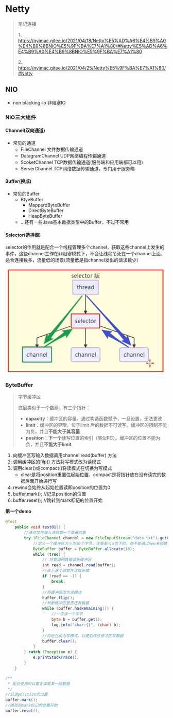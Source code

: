# Netty

> 笔记连接
>
> 1、https://nyimac.gitee.io/2021/04/18/Netty%E5%AD%A6%E4%B9%A0%E4%B9%8BNIO%E5%9F%BA%E7%A1%80/#Netty%E5%AD%A6%E4%B9%A0%E4%B9%8BNIO%E5%9F%BA%E7%A1%80
>
> 2、https://nyimac.gitee.io/2021/04/25/Netty%E5%9F%BA%E7%A1%80/#Netty

## NIO

- non blacking-io  非阻塞IO

### NIO三大组件

#### Channel(双向通道)

- 常见的通道
  - FileChannel           文件数据传输通道
  - DatagramChannel    UDP网络编程传输通道
  - ScoketChannel     TCP数据传输通道(服务端和应用端都可以用)
  - ServerChannel      TCP网络数据传输通道，专门用于服务端

#### Buffer(换成)

- 常见的Buffer
  - BtyeBuffer
    - MapperdByteBuffer
    - DirectByteBuffer
    - HeapByteBuffer
  - ...还有一些Java基本数据类型中的Buffer，不过不常用

#### Selector(选择器)

selector的作用就是配合一个线程管理多个channel，获取这些channel上发生的事件，这些channel工作在非阻塞模式下，不会让线程吊死在一个channel上面，适合连接数多，流量低的场景(流量低是指channel发出的请求数少)

![image-20211107162612039](typora-user-images\image-20211107162612039.png)

### ByteBuffer

> 字节缓冲区
>
> 底层类似于一个数组，有三个指针：
>
> - **capacity**：缓冲区的容量。通过构造函数赋予，一旦设置，无法更改
> - **limit**：缓冲区的界限。位于limit 后的数据不可读写。缓冲区的限制不能为负，并且**不能大于其容量**
> - **position**：**下一个**读写位置的索引（类似PC）。缓冲区的位置不能为负，并且**不能大于limit**

1. 向缓冲区写输入数据调用channel.read(buffer) 方法
2. 调用缓冲区的filp() 方法将写模式改为读模式
3. 调用clear()或compact()将读模式在切换为写模式
   - clear是将position重置位起始位置，compact是将指针放在没有读完的数据后面开始进行写
4. rewind会始终从起始位置读即position的位置为0
5. buffer.mark();   //记录position的位置
6. buffer.reset();    //跳转到mark标记的位置开始

**第一个demo**

```java
@Test
    public void test01() {
        //通过文件输入流获取一个管道对象
        try (FileChannel channel = new FileInputStream("data.txt").getChannel();) {
            //定义一个缓冲区大小为10个字节，注意是nio包下的，他不能通过new来创建对象
            ByteBuffer buffer = ByteBuffer.allocate(10);
            while (true) {
                // 将管道的数据读到缓冲区
                int read = channel.read(buffer);
                //表示这个该文件读取完成
                if (read == -1) {
                    break;
                }
                //将缓冲区改为读模式
                buffer.flip();
                //判断缓冲区是否还有数据
                while (buffer.hasRemaining()) {
                    //一次读一个字节
                    byte b = buffer.get();
                    log.info("char:{}", (char) b);
                }
                //将他在设为写模式，以便后续往缓冲区写数据
                buffer.clear();
            }
        } catch (Exception e) {
            e.printStackTrace();
        }
    }
```

```java
/**
 * 配合使用可以重复读取某一段数据
 */
//记录position的位置
buffer.mark();
//跳转到mark标记的位置开始
buffer.reset();
```

